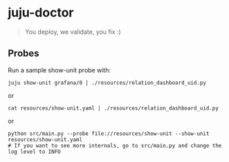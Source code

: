 # juju-doctor
> You deploy, we validate, you fix :)

## Probes
Run a sample show-unit probe with:

```
juju show-unit grafana/0 | ./resources/relation_dashboard_uid.py
```

or

```
cat resources/show-unit.yaml | ./resources/relation_dashboard_uid.py
```

or

```
python src/main.py --probe file://resources/show-unit --show-unit resources/show-unit.yaml
# If you want to see more internals, go to src/main.py and change the log level to INFO
```

